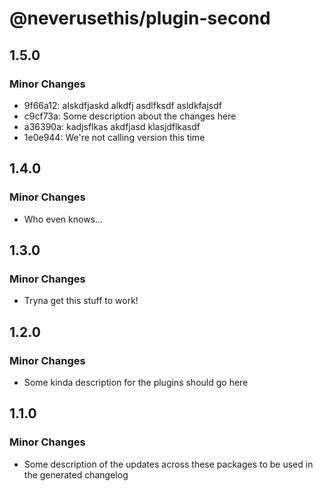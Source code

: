 # @neverusethis/plugin-second

## 1.5.0

### Minor Changes

- 9f66a12: alskdfjaskd alkdfj asdlfksdf asldkfajsdf
- c9cf73a: Some description about the changes here
- a36390a: kadjsflkas akdfjasd klasjdflkasdf
- 1e0e944: We're not calling version this time

## 1.4.0

### Minor Changes

- Who even knows...

## 1.3.0

### Minor Changes

- Tryna get this stuff to work!

## 1.2.0

### Minor Changes

- Some kinda description for the plugins should go here

## 1.1.0

### Minor Changes

- Some description of the updates across these packages to be used in the generated changelog
